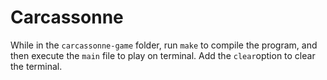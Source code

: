 

# Carcassonne


While in the `carcassonne-game` folder, run `make` to compile the program, and then execute the `main` file to play on terminal. Add the `clear`option to clear the terminal.



